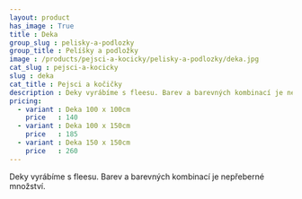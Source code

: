 ```yaml
---
layout: product
has_image : True
title : Deka
group_slug : pelisky-a-podlozky
group_title : Pelíšky a podložky
image : /products/pejsci-a-kocicky/pelisky-a-podlozky/deka.jpg
cat_slug : pejsci-a-kocicky
slug : deka
cat_title : Pejsci a kočičky
description : Deky vyrábíme s fleesu. Barev a barevných kombinací je nepřeberné množství.
pricing:
  - variant : Deka 100 x 100cm
    price   : 140
  - variant : Deka 100 x 150cm
    price   : 185
  - variant : Deka 150 x 150cm
    price   : 260
---
```


Deky vyrábíme s fleesu. Barev a barevných kombinací je nepřeberné množství.

